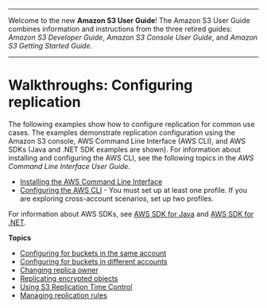 --------

Welcome to the new **Amazon S3 User Guide**\! The Amazon S3 User Guide combines information and instructions from the three retired guides: *Amazon S3 Developer Guide*, *Amazon S3 Console User Guide*, and *Amazon S3 Getting Started Guide*\.

--------

# Walkthroughs: Configuring replication<a name="replication-example-walkthroughs"></a>

The following examples show how to configure replication for common use cases\. The examples demonstrate replication configuration using the Amazon S3 console, AWS Command Line Interface \(AWS CLI\), and AWS SDKs \(Java and \.NET SDK examples are shown\)\. For information about installing and configuring the AWS CLI, see the following topics in the *AWS Command Line Interface User Guide*\.
+  [Installing the AWS Command Line Interface](https://docs.aws.amazon.com/cli/latest/userguide/installing.html) 
+  [Configuring the AWS CLI](https://docs.aws.amazon.com/cli/latest/userguide/cli-chap-getting-started.html) \- You must set up at least one profile\. If you are exploring cross\-account scenarios, set up two profiles\.

For information about AWS SDKs, see [AWS SDK for Java](https://aws.amazon.com/sdk-for-java/) and [AWS SDK for \.NET](https://aws.amazon.com/sdk-for-net/)\.



**Topics**
+ [Configuring for buckets in the same account](replication-walkthrough1.md)
+ [Configuring for buckets in different accounts](replication-walkthrough-2.md)
+ [Changing replica owner](replication-walkthrough-3.md)
+ [Replicating encrypted objects](replication-walkthrough-4.md)
+ [Using S3 Replication Time Control](replication-walkthrough-5.md)
+ [Managing replication rules](disable-replication.md)